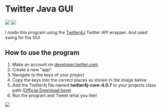<h1>Twitter Java GUI</h1>

<img src="https://i.postimg.cc/4N6HNPY2/plain-mac.jpg"> <img src="https://i.postimg.cc/cHF8ZL6x/hey-mac.jpg">


<p>I made this program using the <a href= "http://twitter4j.org/en/index.html" target="_blank">Twitter4J</a> Twitter API wrapper. And used swing for the GUI<p>

<h2>How to use the program</h2>

<ol>
	<li>Make an account on <a href="https://developer.twitter.com/en" target="_blank">developer.twitter.com</a></li>
	<li>Create a new "app"</li>
	<li>Navigate to the keys of your project</li>
	<li>Copy the keys into the correct places as shown in the image below</li>
	<li>Add the Twitter4j file named <strong>twitter4j-core-4.0.7</strong> to your projects class path (<a href="http://twitter4j.org/archive/twitter4j-4.0.7.zip" target"_blank">Official Download here</a>)</li>
	<li>Run the program and Tweet what you like!</li>
</ol>
<img src="https://i.postimg.cc/zBVGCXtc/setup.png">
